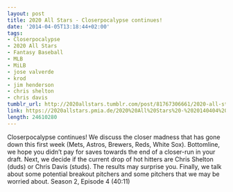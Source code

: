 ```yaml
---
layout: post
title: 2020 All Stars - Closerpocalypse continues!
date: '2014-04-05T13:18:44+02:00'
tags:
- Closerpocalypse
- 2020 All Stars
- Fantasy Baseball
- MLB
- MiLB
- jose valverde
- krod
- jim henderson
- chris shelton
- chris davis
tumblr_url: http://2020allstars.tumblr.com/post/81767306661/2020-all-stars-closerpocalypse-continues
link: https://2020allstars.pmia.de/2020%20All%20Stars%20-%2020140404%20-%20Season%202%20Episode%204%20%2819%29.mp3
length: 24610280
---
```

Closerpocalypse continues! We discuss the closer madness that has gone down this first week (Mets, Astros, Brewers, Reds, White Sox). Bottomline, we hope you didn’t pay for saves towards the end of a closer-run in your draft. Next, we decide if the current drop of hot hitters are Chris Shelton (duds) or Chris Davis (studs). The results may surprise you. Finally, we talk about some potential breakout pitchers and some pitchers that we may be worried about.
Season 2, Episode 4 (40:11)
